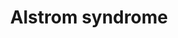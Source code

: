 ---
annotations:
- id: PW:0000013
  parent: disease pathway
  type: Pathway Ontology
  value: disease pathway
- id: DOID:0050473
  parent: genetic disease
  type: Disease Ontology
  value: Alstrom syndrome
authors:
- MvanderPas
- Edmeesnijders
- Fehrhart
communities:
- RareDiseases
description: Alström syndrome
last-edited: 2022-12-10
organisms:
- Homo sapiens
redirect_from:
- /index.php/Pathway:WP5202
- /instance/WP5202
- /instance/WP5202_r122439
revision: r122439
schema-jsonld:
- '@context': https://schema.org/
  '@id': https://wikipathways.github.io/pathways/WP5202.html
  '@type': Dataset
  creator:
    '@type': Organization
    name: WikiPathways
  description: Alström syndrome
  keywords:
  - ACTN4
  - ALMS1
  - BLOC1S1
  - BLOC1S4
  - BLOC1S6
  - CEP19
  - CEP192
  - DNM3
  - DTNBP1
  - E2F4
  - GPR161
  - GPRASP2
  - HSPB11
  - IFT172
  - IFT27
  - IFT74
  - IFT81
  - MYO5B
  - NSFL1C
  - PIFO
  - PTCH1
  - RABL2A
  - RFX1
  - RFX2
  - RFX3
  - RILPL1
  - SMO
  - SNAPIN
  - STX5
  - TFDP2
  - TUBG1
  - VCP
  - VCPIP1
  license: CC0
  name: Alstrom syndrome
seo: CreativeWork
title: Alstrom syndrome
wpid: WP5202
---